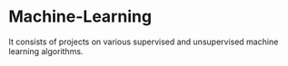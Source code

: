 # Machine-Learning
It consists of  projects on various supervised and unsupervised machine learning algorithms.
